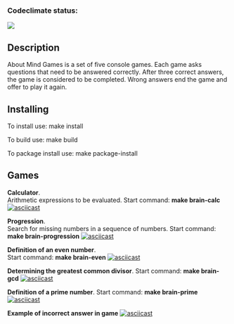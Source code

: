 ### Codeclimate status:
<a href="https://codeclimate.com/github/MisterFlicker/python-project-49/maintainability"><img src="https://api.codeclimate.com/v1/badges/50b7cdc90c8959ebe9ee/maintainability" /></a>

## Description

About
Mind Games is a set of five console games. Each game asks questions that need to be answered correctly. After three correct answers, the game is considered to be completed. Wrong answers end the game and offer to play it again.

## Installing
To install use: make install

To build use: make build

To package install use: make package-install

## Games

**Calculator**.  
Arithmetic expressions to be evaluated. Start command: **make brain-calc**
[![asciicast](https://asciinema.org/a/595872.svg)](https://asciinema.org/a/595872)

**Progression**.  
Search for missing numbers in a sequence of numbers. Start command: **make brain-progression**
[![asciicast](https://asciinema.org/a/595873.svg)](https://asciinema.org/a/595873)

**Definition of an even number**.  
Start command: **make brain-even**
[![asciicast](https://asciinema.org/a/595875.svg)](https://asciinema.org/a/595875)

**Determining the greatest common divisor**.
Start command: **make brain-gcd**
[![asciicast](https://asciinema.org/a/595876.svg)](https://asciinema.org/a/595876)

**Definition of a prime number**.
Start command: **make brain-prime**
[![asciicast](https://asciinema.org/a/595877.svg)](https://asciinema.org/a/595877)

**Example of incorrect answer in game**
[![asciicast](https://asciinema.org/a/595878.svg)](https://asciinema.org/a/595878)

